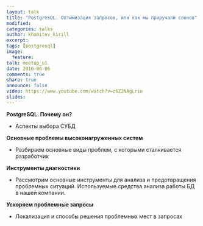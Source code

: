 ```yaml
---
layout: talk
title: "PostgreSQL. Оптимизация запросов, или как мы приручали слонов"
modified:
categories: talks
author: khamitov_kirill
excerpt:
tags: [postgresql]
image:
  feature:
talk: meetup_u1
date: 2016-06-06
comments: true
share: true
announce: false 
video: https://www.youtube.com/watch?v=z6Z2NAgLrio
slides: 
---
```



**PostgreSQL. Почему он?**

* Аспекты выбора СУБД

**Основные проблемы высоконагруженных систем**

* Разбираем основные виды проблем, с которыми сталкивается разработчик

**Инструменты диагностики**

* Рассмотрим основные инструменты для анализа и предотвращения проблемных ситуаций. Используемые средства анализа работы БД в нашей компании.

**Ускоряем проблемные запросы**

* Локализация и способы решения проблемных мест в запросах

